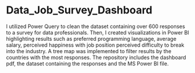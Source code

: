 # Data_Job_Survey_Dashboard
I utilized Power Query to clean the dataset containing over 600 responses to a survey for data professionals. Then, I created visualizations in Power BI highlighting results such as preferred programming language, average salary, perceived happiness with job position perceived difficulty to break into the industry. A tree map was implemented to filter results by the countries with the most responses.
The repository includes the dashboard pdf, the dataset containing the responses and the MS Power BI file.

